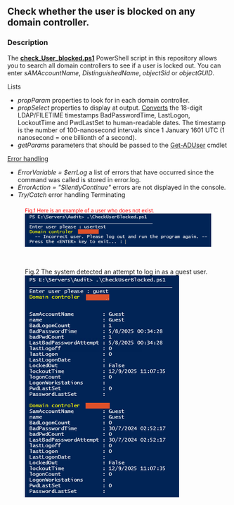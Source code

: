 ## Check whether the user is blocked on any domain controller.
### Description

The [**check_User_blocked.ps1**](https://github.com/lfgajdem/Active-Directory/blob/main/CheckUserBlocked.ps1) PowerShell script in this repository allows you to search all domain controllers to see if a user is locked out.
You can enter *sAMAccountName*, *DistinguishedName*, *objectSid* or *objectGUID*.

Lists
 - *propParam* properties to look for in each domain controller.
 - *propSelect* properties to display at output. [Converts](https://www.epochconverter.com/ldap) the 18-digit LDAP/FILETIME timestamps BadPasswordTime, LastLogon, LockoutTime and PwdLastSet to human-readable dates. The timestamp is the number of 100-nanosecond intervals since 1 January 1601 UTC (1 nanosecond = one billionth of a second).
 - *getParams* parameters that should be passed to the [Get-ADUser](https://learn.microsoft.com/en-us/powershell/module/activedirectory/get-aduser?view=windowsserver2025-ps) cmdlet

[Error handling](https://github.com/devops-collective-inc/big-book-of-powershell-error-handling-spanish/blob/master/manuscript/controlling-error-reporting-behavior-and-intercepting-errors.md)
 - *ErrorVariable = $errLog* a list of errors that have occurred since the command was called is stored in error.log.
 - *ErrorAction = "SilentlyContinue"* errors are not displayed in the console. 
 - *Try/Catch* error handling Terminating

<figure>
   <figcaption><span style="color: red;"><sub>Fig.1 Here is an example of a user who does not exist.</span></sub></figcaption>
   <img src="./images/cUserB01.png" 
   alt="Here is an example of a user who does not exist." 
   title="User not exist">
</figure>
<br/>
<figure>
  <figcaption>Fig.2 The system detected an attempt to log in as a guest user.</figcaption>
  <img src="./images/cUserB02.png" 
   alt="The system detected an attempt to log in as a guest user." 
   title="guest user">
</figure>


